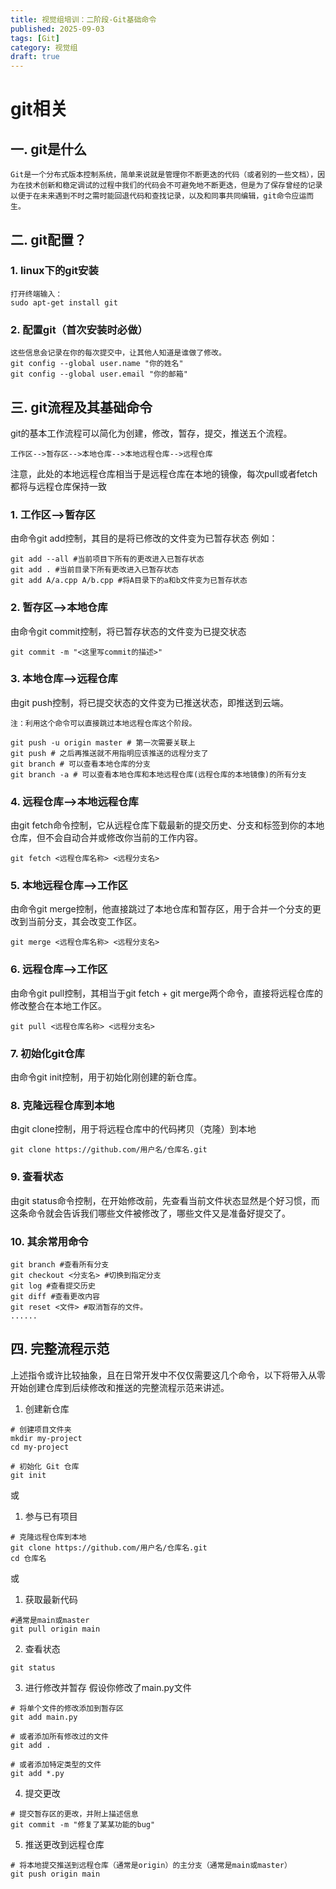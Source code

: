 ```yaml
---
title: 视觉组培训：二阶段-Git基础命令
published: 2025-09-03
tags: [Git]
category: 视觉组
draft: true
---
```


# git相关

## 一. git是什么

    Git是一个分布式版本控制系统，简单来说就是管理你不断更迭的代码（或者别的一些文档），因为在技术创新和稳定调试的过程中我们的代码会不可避免地不断更迭，但是为了保存曾经的记录以便于在未来遇到不时之需时能回退代码和查找记录，以及和同事共同编辑，git命令应运而生。

## 二. git配置？

### 1. linux下的git安装

```
打开终端输入：
sudo apt-get install git
```

### 2. 配置git（首次安装时必做）

```
这些信息会记录在你的每次提交中，让其他人知道是谁做了修改。
git config --global user.name "你的姓名"
git config --global user.email "你的邮箱"
```

## 三. git流程及其基础命令

git的基本工作流程可以简化为创建，修改，暂存，提交，推送五个流程。

```
工作区-->暂存区-->本地仓库-->本地远程仓库-->远程仓库
```

注意，此处的本地远程仓库相当于是远程仓库在本地的镜像，每次pull或者fetch都将与远程仓库保持一致

### 1. 工作区-->暂存区

由命令git add控制，其目的是将已修改的文件变为已暂存状态
例如：

```
git add --all #当前项目下所有的更改进入已暂存状态
git add . #当前目录下所有更改进入已暂存状态
git add A/a.cpp A/b.cpp #将A目录下的a和b文件变为已暂存状态
```

### 2. 暂存区-->本地仓库

由命令git commit控制，将已暂存状态的文件变为已提交状态

```
git commit -m "<这里写commit的描述>"
```

### 3. 本地仓库-->远程仓库

由git push控制，将已提交状态的文件变为已推送状态，即推送到云端。

    注：利用这个命令可以直接跳过本地远程仓库这个阶段。

```
git push -u origin master # 第一次需要关联上
git push # 之后再推送就不用指明应该推送的远程分支了
git branch # 可以查看本地仓库的分支
git branch -a # 可以查看本地仓库和本地远程仓库(远程仓库的本地镜像)的所有分支
```

### 4. 远程仓库-->本地远程仓库

由git fetch命令控制，它从远程仓库下载最新的提交历史、分支和标签到你的本地仓库，但不会自动合并或修改你当前的工作内容。

```
git fetch <远程仓库名称> <远程分支名>
```

### 5. 本地远程仓库-->工作区

由命令git merge控制，他直接跳过了本地仓库和暂存区，用于合并一个分支的更改到当前分支，其会改变工作区。

```
git merge <远程仓库名称> <远程分支名>
```

### 6. 远程仓库-->工作区

由命令git pull控制，其相当于git fetch + git merge两个命令，直接将远程仓库的修改整合在本地工作区。

```
git pull <远程仓库名称> <远程分支名>
```

### 7. 初始化git仓库

由命令git init控制，用于初始化刚创建的新仓库。

### 8. 克隆远程仓库到本地

由git clone控制，用于将远程仓库中的代码拷贝（克隆）到本地

```
git clone https://github.com/用户名/仓库名.git
```

### 9. 查看状态

由git status命令控制，在开始修改前，先查看当前文件状态显然是个好习惯，而这条命令就会告诉我们哪些文件被修改了，哪些文件又是准备好提交了。

### 10. 其余常用命令

    git branch #查看所有分支
    git checkout <分支名> #切换到指定分支
    git log #查看提交历史
    git diff #查看更改内容
    git reset <文件> #取消暂存的文件。
    ......

## 四. 完整流程示范

上述指令或许比较抽象，且在日常开发中不仅仅需要这几个命令，以下将带入从零开始创建仓库到后续修改和推送的完整流程示范来讲述。

1. 创建新仓库

```
# 创建项目文件夹
mkdir my-project
cd my-project

# 初始化 Git 仓库
git init
```

或

1. 参与已有项目

```
# 克隆远程仓库到本地
git clone https://github.com/用户名/仓库名.git
cd 仓库名
```

或

1. 获取最新代码

```
#通常是main或master
git pull origin main
```

2. 查看状态

```
git status
```

3. 进行修改并暂存
   假设你修改了main.py文件

```
# 将单个文件的修改添加到暂存区
git add main.py

# 或者添加所有修改过的文件
git add .

# 或者添加特定类型的文件
git add *.py
```

4. 提交更改

```
# 提交暂存区的更改，并附上描述信息
git commit -m "修复了某某功能的bug"
```

5. 推送更改到远程仓库

```
# 将本地提交推送到远程仓库（通常是origin）的主分支（通常是main或master）
git push origin main
```